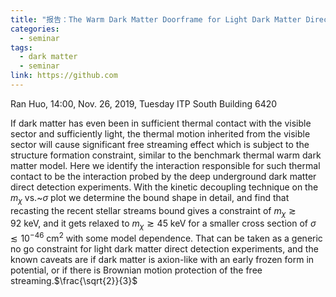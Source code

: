 ```yaml
---
title: "报告：The Warm Dark Matter Doorframe for Light Dark Matter Direct Detection Experiments"
categories:
  - seminar
tags:
  - dark matter
  - seminar
link: https://github.com
---
```


Ran Huo, 14:00, Nov. 26, 2019, Tuesday ITP South Building 6420

If dark matter has even been in sufficient thermal contact with the visible sector and sufficiently light, the thermal motion inherited from the visible sector will cause significant free streaming effect which is subject to the structure formation constraint, similar to the benchmark thermal warm dark matter model. Here we identify the interaction responsible for such thermal contact to be the interaction probed by the deep underground dark matter direct detection experiments. With the kinetic decoupling technique on the $m_\chi$ vs.~$\sigma$ plot we determine the bound shape in detail, and find that recasting the recent stellar streams bound gives a constraint of $m_\chi\gtrsim92~\text{keV}$, and it gets relaxed to $m_\chi\gtrsim45~\text{keV}$ for a smaller cross section of $\sigma\lesssim10^{-46}~\text{cm}^2$ with some model dependence. That can be taken as a generic no go constraint for light dark matter direct detection experiments, and the known caveats are if dark matter is axion-like with an early frozen form in potential, or if there is Brownian motion protection of the free streaming.$\frac{\sqrt{2}}{3}$

 

